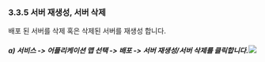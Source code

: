 ### 3.3.5 서버 재생성, 서버 삭제

배포 된 서버를 삭제 혹은 삭제된 서버를 재생성 합니다.

##### a\) 서비스 -&gt; 어플리케이션 맵 선택 -&gt; 배포 -&gt; 서버 재생성/서버 삭제를 클릭합니다.![](/assets/배포작업삭제편집수정.png)





